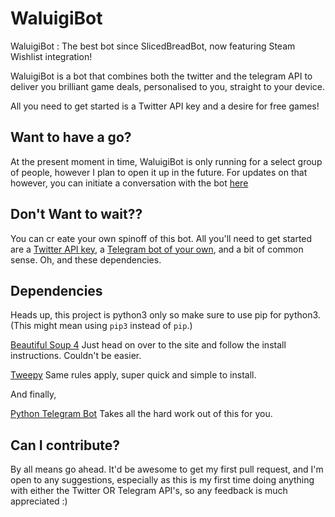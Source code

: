 # WaluigiBot


WaluigiBot : The best bot since SlicedBreadBot, now featuring Steam Wishlist integration!

WaluigiBot is a bot that combines both the twitter and the telegram API to deliver you brilliant game deals, personalised to you, straight to your device.

All you need to get started is a Twitter API key and a desire for free games!

Want to have a go?
-----

At the present moment in time, WaluigiBot is only running for a select group of people, however I plan to open it up in the future. For updates on that however, you can initiate a conversation with the bot [here](https://t.me/WaluigiBot)

Don't Want to wait??
-----
You can cr
eate your own spinoff of this bot. All you'll need to get started are a [Twitter API key](https://developer.twitter.com/), a [Telegram bot of your own](https://telegram.org/blog/bot-revolution), and a bit of common sense. Oh, and these dependencies.

Dependencies
-----

Heads up, this project is python3 only so make sure to use pip for python3.(This might mean using `pip3` instead of `pip`.)

[Beautiful Soup 4](https://www.crummy.com/software/BeautifulSoup/bs4/doc/) Just head on over to the site and follow the install instructions. Couldn't be easier.

[Tweepy](http://www.tweepy.org/) Same rules apply, super quick and simple to install.

And finally,

[Python Telegram Bot](https://pypi.python.org/pypi/python-telegram-bot) Takes all the hard work out of this for you.

Can I contribute?
-----

By all means go ahead. It'd be awesome to get my first pull request, and I'm open to any suggestions, especially as this is my first time doing anything with either the Twitter OR Telegram API's, so any feedback is much appreciated :)
